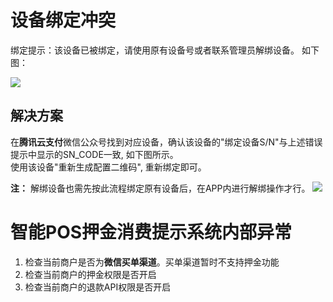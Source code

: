 # 设备绑定冲突
绑定提示：该设备已被绑定，请使用原有设备号或者联系管理员解绑设备。
如下图：

![](https://main.qcloudimg.com/raw/c899bf28b7c103cf1cd68477914bcdfb.png)

## 解决方案
在**腾讯云支付**微信公众号找到对应设备，确认该设备的"绑定设备S/N"与上述错误提示中显示的SN_CODE一致, 如下图所示。   
使用该设备"重新生成配置二维码", 重新绑定即可。

**注：** 解绑设备也需先按此流程绑定原有设备后，在APP内进行解绑操作才行。
![](https://main.qcloudimg.com/raw/c4bab68987e6a1cca1c212827e902aa3.png)

# 智能POS押金消费提示系统内部异常
1. 检查当前商户是否为**微信买单渠道**。买单渠道暂时不支持押金功能
2. 检查当前商户的押金权限是否开启
3. 检查当前商户的退款API权限是否开启